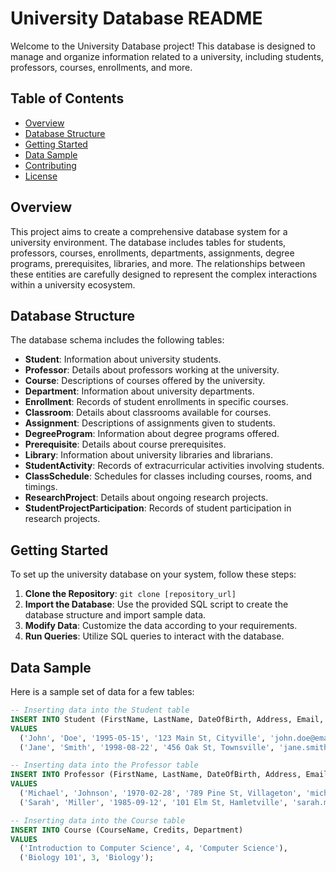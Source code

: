 # University Database README

Welcome to the University Database project! This database is designed to manage and organize information related to a university, including students, professors, courses, enrollments, and more.

## Table of Contents

- [Overview](#overview)
- [Database Structure](#database-structure)
- [Getting Started](#getting-started)
- [Data Sample](#data-sample)
- [Contributing](#contributing)
- [License](#license)

## Overview

This project aims to create a comprehensive database system for a university environment. The database includes tables for students, professors, courses, enrollments, departments, assignments, degree programs, prerequisites, libraries, and more. The relationships between these entities are carefully designed to represent the complex interactions within a university ecosystem.

## Database Structure

The database schema includes the following tables:

- **Student**: Information about university students.
- **Professor**: Details about professors working at the university.
- **Course**: Descriptions of courses offered by the university.
- **Department**: Information about university departments.
- **Enrollment**: Records of student enrollments in specific courses.
- **Classroom**: Details about classrooms available for courses.
- **Assignment**: Descriptions of assignments given to students.
- **DegreeProgram**: Information about degree programs offered.
- **Prerequisite**: Details about course prerequisites.
- **Library**: Information about university libraries and librarians.
- **StudentActivity**: Records of extracurricular activities involving students.
- **ClassSchedule**: Schedules for classes including courses, rooms, and timings.
- **ResearchProject**: Details about ongoing research projects.
- **StudentProjectParticipation**: Records of student participation in research projects.

## Getting Started

To set up the university database on your system, follow these steps:

1. **Clone the Repository**: `git clone [repository_url]`
2. **Import the Database**: Use the provided SQL script to create the database structure and import sample data.
3. **Modify Data**: Customize the data according to your requirements.
4. **Run Queries**: Utilize SQL queries to interact with the database.

## Data Sample

Here is a sample set of data for a few tables:

```sql
-- Inserting data into the Student table
INSERT INTO Student (FirstName, LastName, DateOfBirth, Address, Email, Major)
VALUES
  ('John', 'Doe', '1995-05-15', '123 Main St, Cityville', 'john.doe@email.com', 'Computer Science'),
  ('Jane', 'Smith', '1998-08-22', '456 Oak St, Townsville', 'jane.smith@email.com', 'Biology');

-- Inserting data into the Professor table
INSERT INTO Professor (FirstName, LastName, DateOfBirth, Address, Email, Department)
VALUES
  ('Michael', 'Johnson', '1970-02-28', '789 Pine St, Villageton', 'michael.johnson@email.com', 'Computer Science'),
  ('Sarah', 'Miller', '1985-09-12', '101 Elm St, Hamletville', 'sarah.miller@email.com', 'Biology');

-- Inserting data into the Course table
INSERT INTO Course (CourseName, Credits, Department)
VALUES
  ('Introduction to Computer Science', 4, 'Computer Science'),
  ('Biology 101', 3, 'Biology');
